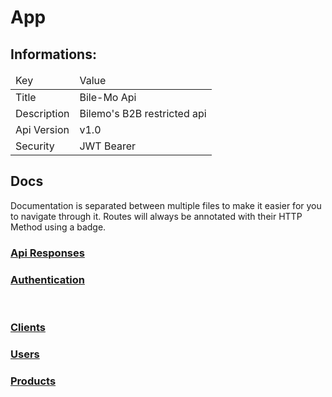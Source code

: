 # App

## Informations:

<table>
  <thead>
    <tr>
      <td>Key</td>
      <td>Value</td>
    </tr>
  </thead>
  <tbody>
    <tr>
      <td>Title</td>
      <td>Bile-Mo Api</td>
    </tr>
    <tr>
      <td>Description</td>
      <td>Bilemo's B2B restricted api</td>
    </tr>
    <tr>
      <td>Api Version</td>
      <td>v1.0</td>
    </tr>
    <tr>
      <td>Security</td>
      <td>JWT Bearer</td>
    </tr>
  </tbody>
</table>

## Docs

Documentation is separated between multiple files to make it easier for you to navigate through it.
Routes will always be annotated with their HTTP Method using a badge.

### [Api Responses](./responses.md)
### [Authentication](./auth.md)
<br>

### [Clients](./clients.md)
### [Users](./users.md)
### [Products](./products.md)